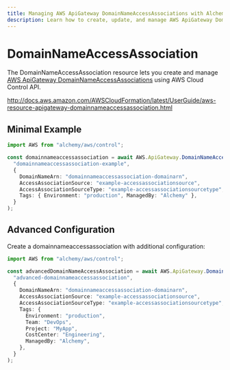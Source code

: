 ```yaml
---
title: Managing AWS ApiGateway DomainNameAccessAssociations with Alchemy
description: Learn how to create, update, and manage AWS ApiGateway DomainNameAccessAssociations using Alchemy Cloud Control.
---
```


# DomainNameAccessAssociation

The DomainNameAccessAssociation resource lets you create and manage [AWS ApiGateway DomainNameAccessAssociations](https://docs.aws.amazon.com/apigateway/latest/userguide/) using AWS Cloud Control API.

http://docs.aws.amazon.com/AWSCloudFormation/latest/UserGuide/aws-resource-apigateway-domainnameaccessassociation.html

## Minimal Example

```ts
import AWS from "alchemy/aws/control";

const domainnameaccessassociation = await AWS.ApiGateway.DomainNameAccessAssociation(
  "domainnameaccessassociation-example",
  {
    DomainNameArn: "domainnameaccessassociation-domainarn",
    AccessAssociationSource: "example-accessassociationsource",
    AccessAssociationSourceType: "example-accessassociationsourcetype",
    Tags: { Environment: "production", ManagedBy: "Alchemy" },
  }
);
```

## Advanced Configuration

Create a domainnameaccessassociation with additional configuration:

```ts
import AWS from "alchemy/aws/control";

const advancedDomainNameAccessAssociation = await AWS.ApiGateway.DomainNameAccessAssociation(
  "advanced-domainnameaccessassociation",
  {
    DomainNameArn: "domainnameaccessassociation-domainarn",
    AccessAssociationSource: "example-accessassociationsource",
    AccessAssociationSourceType: "example-accessassociationsourcetype",
    Tags: {
      Environment: "production",
      Team: "DevOps",
      Project: "MyApp",
      CostCenter: "Engineering",
      ManagedBy: "Alchemy",
    },
  }
);
```

